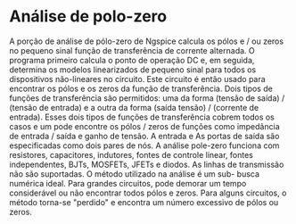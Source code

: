 # Análise de polo-zero

A porção de análise de pólo-zero de Ngspice calcula os pólos e /
ou zeros no pequeno sinal função de transferência de corrente
alternada. O programa primeiro calcula o ponto de operação DC e,
em seguida, determina os modelos linearizados de pequeno sinal
para todos os dispositivos não-lineares no circuito. Este
circuito é então usado para encontrar os pólos e os zeros da
função de transferência. Dois tipos de funções de transferência
são permitidos: uma da forma (tensão de saída) / (tensão de
entrada) e a outra da forma (saída tensão) / (corrente de
entrada). Esses dois tipos de funções de transferência cobrem
todos os casos e um pode encontre os pólos / zeros de funções
como impedância de entrada / saída e ganho de tensão. A entrada
e As portas de saída são especificadas como dois pares de nós. A
análise pole-zero funciona com resistores, capacitores,
indutores, fontes de controle linear, fontes independentes,
BJTs, MOSFETs, JFETs e diodos. As linhas de transmissão não são
suportadas. O método utilizado na análise é um sub- busca
numérica ideal. Para grandes circuitos, pode demorar um tempo
considerável ou não encontrar todos pólos e zeros. Para alguns
circuitos, o método torna-se "perdido" e encontra um número
excessivo de pólos ou zeros.
